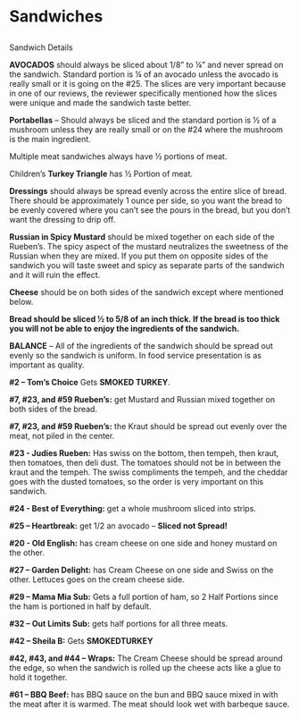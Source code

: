 # Sandwiches

##  Sandwich Details

**AVOCADOS** should always be sliced about 1/8” to ¼” and never spread on the sandwich. Standard portion is ¼ of an avocado unless the avocado is really small or it is going on the \#25. The slices are very important because in one of our reviews, the reviewer specifically mentioned how the slices were unique and made the sandwich taste better.

**Portabellas** – Should always be sliced and the standard portion is ½ of a mushroom unless they are really small or on the \#24 where the mushroom is the main ingredient.

Multiple meat sandwiches always have ½ portions of meat.

Children’s **Turkey Triangle** has ½ Portion of meat.

**Dressings** should always be spread evenly across the entire slice of bread. There should be approximately 1 ounce per side, so you want the bread to be evenly covered where you can’t see the pours in the bread, but you don’t want the dressing to drip off.

**Russian in Spicy Mustard** should be mixed together on each side of the Rueben’s. The spicy aspect of the mustard neutralizes the sweetness of the Russian when they are mixed. If you put them on opposite sides of the sandwich you will taste sweet and spicy as separate parts of the sandwich and it will ruin the effect.

**Cheese** should be on both sides of the sandwich except where mentioned below.

**Bread should be sliced ½ to 5/8 of an inch thick. If the bread is too thick you will not be able to enjoy the ingredients of the sandwich.**

**BALANCE** – All of the ingredients of the sandwich should be spread out evenly so the sandwich is uniform. In food service presentation is as important as quality. 

**\#2 – Tom’s Choice** Gets **SMOKED TURKEY**.

**\#7, \#23, and \#59 Rueben’s:** get Mustard and Russian mixed together on both sides of the bread.

**\#7, \#23, and \#59 Rueben’s:** the Kraut should be spread out evenly over the meat, not piled in the center.

**\#23 - Judies Rueben:** Has swiss on the bottom, then tempeh, then kraut, then tomatoes, then deli dust. The tomatoes should not be in between the kraut and the tempeh. The swiss compliments the tempeh, and the cheddar goes with the dusted tomatoes, so the order is very important on this sandwich.

**\#24 - Best of Everything:** get a whole mushroom sliced into strips.

**\#25 – Heartbreak:** get 1/2 an avocado – **Sliced not Spread!**

**\#20 - Old English:** has cream cheese on one side and honey mustard on the other.

**\#27 – Garden Delight:** has Cream Cheese on one side and Swiss on the other. Lettuces goes on the cream cheese side.

**\#29 – Mama Mia Sub:** Gets a full portion of ham, so 2 Half Portions since the ham is portioned in half by default.

**\#32 – Out Limits Sub:** gets half portions for all three meats.

**\#42 – Sheila B:** Gets **SMOKEDTURKEY**

**\#42, \#43, and \#44 – Wraps:** The Cream Cheese should be spread around the edge, so when the sandwich is rolled up the cheese acts like a glue to hold it together.

**\#61 – BBQ Beef:** has BBQ sauce on the bun and BBQ sauce mixed in with the meat after it is warmed. The meat should look wet with barbeque sauce.

